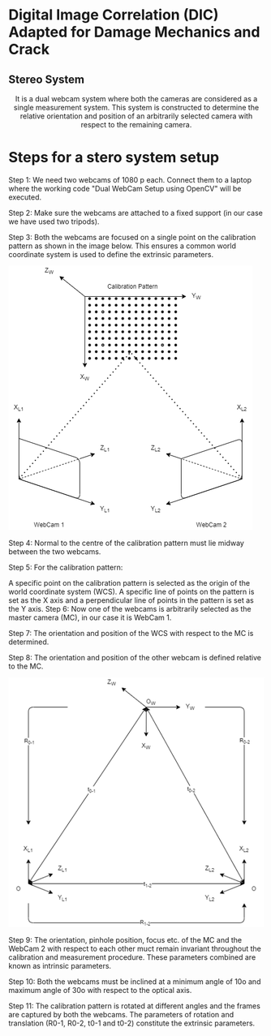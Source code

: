 # Digital Image Correlation (DIC) Adapted for Damage Mechanics and Crack

## Stereo System
<p align="center">
It is a dual webcam system where both the cameras are considered as a single measurement system. This system is constructed to determine the relative orientation and position of an arbitrarily selected camera with respect to the remaining camera.
</p>

# Steps for a stero system setup

Step 1: We need two webcams of 1080 p each. Connect them to a laptop where the working code "Dual WebCam Setup using OpenCV" will be executed.

Step 2: Make sure the webcams are attached to a fixed support (in our case we have used two tripods).

Step 3: Both the webcams are focused on a single point on the calibration pattern as shown in the image below. This ensures a common world coordinate system is used to define the extrinsic parameters.

![Focus of WebCams](https://github.com/stochasticmaterialism/Digital-Image-Correlation-DIC-/blob/patch-1/Images/Focus%20of%20WebCams.png?raw=true)

Step 4: Normal to the centre of the calibration pattern must lie midway between the two webcams.

Step 5: For the calibration pattern:

A specific point on the calibration pattern is selected as the origin of the world coordinate system (WCS).
A specific line of points on the pattern is set as the X axis and a perpendicular line of points in the pattern is set as the Y axis.
Step 6: Now one of the webcams is arbitrarily selected as the master camera (MC), in our case it is WebCam 1.

Step 7: The orientation and position of the WCS with respect to the MC is determined.

Step 8: The orientation and position of the other webcam is defined relative to the MC.

![Extrinsic Parameters](https://github.com/stochasticmaterialism/Digital-Image-Correlation-DIC-/blob/patch-1/Images/Extrinsic%20Parameters.png?raw=true)

Step 9: The orientation, pinhole position, focus etc. of the MC and the WebCam 2 with respect to each other muct remain invariant throughout the calibration and measurement procedure. These parameters combined are known as intrinsic parameters.

Step 10: Both the webcams must be inclined at a minimum angle of 10o and maximum angle of 30o with respect to the optical axis.

Step 11: The calibration pattern is rotated at different angles and the frames are captured by both the webcams. The parameters of rotation and translation (R0-1, R0-2, t0-1 and t0-2) constitute the extrinsic parameters.
